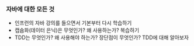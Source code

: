 ### 자바에 대한 모든 것
- 인프런의 자바 강의를 들으면서 기본부터 다시 학습하기
- 캡슙화(데이터 은닉)은 무엇인가? 왜 사용하는가? 복습하기
- TDD는 무엇인가? 왜 사용해야 하는가? 장단점이 무엇인가? TDD에 대해 알아보자
